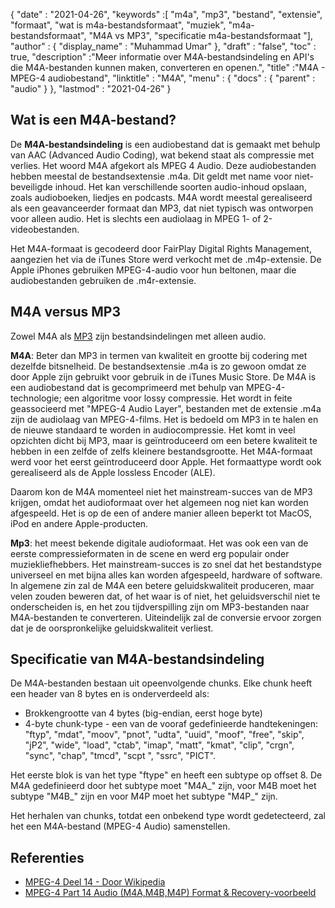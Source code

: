{
  "date" : "2021-04-26",
  "keywords" :[ "m4a", "mp3", "bestand", "extensie", "formaat", "wat is m4a-bestandsformaat", "muziek", "m4a-bestandsformaat", "M4A vs MP3", "specificatie m4a-bestandsformaat "],
  "author" : {
    "display_name" : "Muhammad Umar"
},
  "draft" : "false",
  "toc" : true,
  "description" :"Meer informatie over M4A-bestandsindeling en API's die M4A-bestanden kunnen maken, converteren en openen.",
  "title" :"M4A - MPEG-4 audiobestand",
  "linktitle" : "M4A",
  "menu" : {
    "docs" : {
      "parent" : "audio"
}
},
  "lastmod" : "2021-04-26"
}

## Wat is een M4A-bestand?

De **M4A-bestandsindeling** is een audiobestand dat is gemaakt met behulp van AAC (Advanced Audio Coding), wat bekend staat als compressie met verlies. Het woord M4A afgekort als MPEG 4 Audio. Deze audiobestanden hebben meestal de bestandsextensie .m4a. Dit geldt met name voor niet-beveiligde inhoud. Het kan verschillende soorten audio-inhoud opslaan, zoals audioboeken, liedjes en podcasts. M4A wordt meestal gerealiseerd als een geavanceerder formaat dan MP3, dat niet typisch was ontworpen voor alleen audio. Het is slechts een audiolaag in MPEG 1- of 2-videobestanden.

Het M4A-formaat is gecodeerd door FairPlay Digital Rights Management, aangezien het via de iTunes Store werd verkocht met de .m4p-extensie. De Apple iPhones gebruiken MPEG-4-audio voor hun beltonen, maar die audiobestanden gebruiken de .m4r-extensie.


## M4A versus MP3

Zowel M4A als [MP3](/audio/mp3/) zijn bestandsindelingen met alleen audio.

**M4A**: Beter dan MP3 in termen van kwaliteit en grootte bij codering met dezelfde bitsnelheid. De bestandsextensie .m4a is zo gewoon omdat ze door Apple zijn gebruikt voor gebruik in de iTunes Music Store. De M4A is een audiobestand dat is gecomprimeerd met behulp van MPEG-4-technologie; een algoritme voor lossy compressie. Het wordt in feite geassocieerd met "MPEG-4 Audio Layer", bestanden met de extensie .m4a zijn de audiolaag van MPEG-4-films. Het is bedoeld om MP3 in te halen en de nieuwe standaard te worden in audiocompressie. Het komt in veel opzichten dicht bij MP3, maar is geïntroduceerd om een betere kwaliteit te hebben in een zelfde of zelfs kleinere bestandsgrootte. Het M4A-formaat werd voor het eerst geïntroduceerd door Apple. Het formaattype wordt ook gerealiseerd als de Apple lossless Encoder (ALE).

Daarom kon de M4A momenteel niet het mainstream-succes van de MP3 krijgen, omdat het audioformaat over het algemeen nog niet kan worden afgespeeld. Het is op de een of andere manier alleen beperkt tot MacOS, iPod en andere Apple-producten.

**Mp3**: het meest bekende digitale audioformaat. Het was ook een van de eerste compressieformaten in de scene en werd erg populair onder muziekliefhebbers. Het mainstream-succes is zo snel dat het bestandstype universeel en met bijna alles kan worden afgespeeld, hardware of software. In algemene zin zal de M4A een betere geluidskwaliteit produceren, maar velen zouden beweren dat, of het waar is of niet, het geluidsverschil niet te onderscheiden is, en het zou tijdverspilling zijn om MP3-bestanden naar M4A-bestanden te converteren. Uiteindelijk zal de conversie ervoor zorgen dat je de oorspronkelijke geluidskwaliteit verliest.

## Specificatie van M4A-bestandsindeling

De M4A-bestanden bestaan uit opeenvolgende chunks. Elke chunk heeft een header van 8 bytes en is onderverdeeld als:
- Brokkengrootte van 4 bytes (big-endian, eerst hoge byte)
- 4-byte chunk-type - een van de vooraf gedefinieerde handtekeningen: "ftyp", "mdat", "moov", "pnot", "udta", "uuid", "moof", "free", "skip", "jP2", "wide", "load", "ctab", "imap", "matt", "kmat", "clip", "crgn", "sync", "chap", "tmcd", "scpt ", "ssrc", "PICT".

Het eerste blok is van het type "ftype" en heeft een subtype op offset 8. De M4A gedefinieerd door het subtype moet "M4A_" zijn, voor M4B moet het subtype "M4B_" zijn en voor M4P moet het subtype "M4P_" zijn.

Het herhalen van chunks, totdat een onbekend type wordt gedetecteerd, zal het een M4A-bestand (MPEG-4 Audio) samenstellen.

## Referenties ##

* [MPEG-4 Deel 14 - Door Wikipedia](https://en.wikipedia.org/wiki/MPEG-4_Part_14)
* [MPEG-4 Part 14 Audio (M4A,M4B,M4P) Format & Recovery-voorbeeld](https://www.file-recovery.com/m4a-signature-format.htm)

